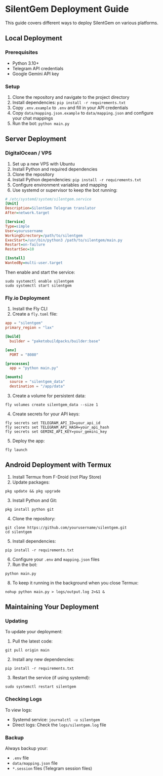 # SilentGem Deployment Guide

This guide covers different ways to deploy SilentGem on various platforms.

## Local Deployment

### Prerequisites
- Python 3.10+
- Telegram API credentials
- Google Gemini API key

### Setup

1. Clone the repository and navigate to the project directory
2. Install dependencies: `pip install -r requirements.txt`
3. Copy `.env.example` to `.env` and fill in your API credentials
4. Copy `data/mapping.json.example` to `data/mapping.json` and configure your chat mappings
5. Run the bot: `python main.py`

## Server Deployment

### DigitalOcean / VPS

1. Set up a new VPS with Ubuntu
2. Install Python and required dependencies
3. Clone the repository
4. Install Python dependencies: `pip install -r requirements.txt`
5. Configure environment variables and mapping
6. Use systemd or supervisor to keep the bot running:

```ini
# /etc/systemd/system/silentgem.service
[Unit]
Description=SilentGem Telegram translator
After=network.target

[Service]
Type=simple
User=yourusername
WorkingDirectory=/path/to/silentgem
ExecStart=/usr/bin/python3 /path/to/silentgem/main.py
Restart=on-failure
RestartSec=10

[Install]
WantedBy=multi-user.target
```

Then enable and start the service:
```
sudo systemctl enable silentgem
sudo systemctl start silentgem
```

### Fly.io Deployment

1. Install the Fly CLI
2. Create a `fly.toml` file:

```toml
app = "silentgem"
primary_region = "lax"

[build]
  builder = "paketobuildpacks/builder:base"

[env]
  PORT = "8080"

[processes]
  app = "python main.py"

[mounts]
  source = "silentgem_data"
  destination = "/app/data"
```

3. Create a volume for persistent data:
```
fly volumes create silentgem_data --size 1
```

4. Create secrets for your API keys:
```
fly secrets set TELEGRAM_API_ID=your_api_id
fly secrets set TELEGRAM_API_HASH=your_api_hash
fly secrets set GEMINI_API_KEY=your_gemini_key
```

5. Deploy the app:
```
fly launch
```

## Android Deployment with Termux

1. Install Termux from F-Droid (not Play Store)
2. Update packages:
```
pkg update && pkg upgrade
```

3. Install Python and Git:
```
pkg install python git
```

4. Clone the repository:
```
git clone https://github.com/yourusername/silentgem.git
cd silentgem
```

5. Install dependencies:
```
pip install -r requirements.txt
```

6. Configure your `.env` and `mapping.json` files
7. Run the bot:
```
python main.py
```

8. To keep it running in the background when you close Termux:
```
nohup python main.py > logs/output.log 2>&1 &
```

## Maintaining Your Deployment

### Updating

To update your deployment:

1. Pull the latest code:
```
git pull origin main
```

2. Install any new dependencies:
```
pip install -r requirements.txt
```

3. Restart the service (if using systemd):
```
sudo systemctl restart silentgem
```

### Checking Logs

To view logs:

- Systemd service: `journalctl -u silentgem`
- Direct logs: Check the `logs/silentgem.log` file

### Backup

Always backup your:
- `.env` file
- `data/mapping.json` file
- `*.session` files (Telegram session files) 
